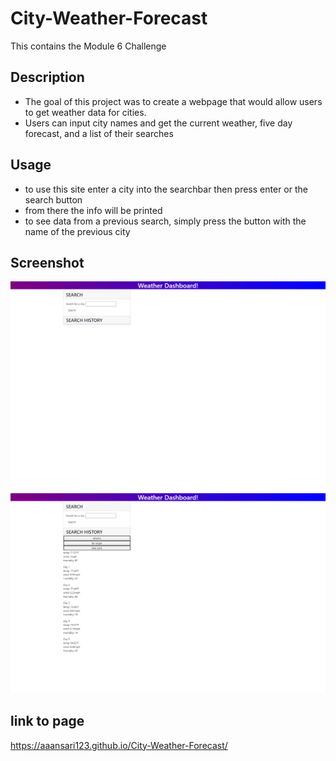 # City-Weather-Forecast

This contains the Module 6 Challenge
## Description
- The goal of this project was to create a webpage that would allow users to get weather data for cities.
- Users can input city names and get the current weather, five day forecast, and a list of their searches

## Usage

- to use this site enter a city into the searchbar then press enter or the search button
- from there the info will be printed
- to see data from a previous search, simply press the button with the name of the previous city

## Screenshot
![screenshot of the page](./assets/screenshot-1.png)
![screenshot two of page](./assets/screenshot-2.png)

## link to page
https://aaansari123.github.io/City-Weather-Forecast/
